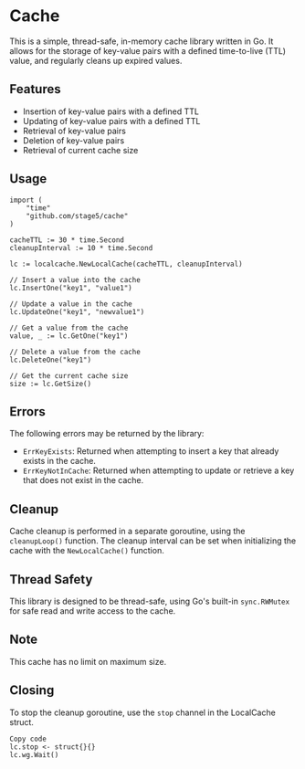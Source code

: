 # Cache
This is a simple, thread-safe, in-memory cache library written in Go. It allows for the storage of key-value pairs with a defined time-to-live (TTL) value, and regularly cleans up expired values.

## Features
* Insertion of key-value pairs with a defined TTL
* Updating of key-value pairs with a defined TTL
* Retrieval of key-value pairs
* Deletion of key-value pairs
* Retrieval of current cache size

## Usage
```
import (
    "time"
    "github.com/stage5/cache"
)

cacheTTL := 30 * time.Second
cleanupInterval := 10 * time.Second

lc := localcache.NewLocalCache(cacheTTL, cleanupInterval)

// Insert a value into the cache
lc.InsertOne("key1", "value1")

// Update a value in the cache
lc.UpdateOne("key1", "newvalue1")

// Get a value from the cache
value, _ := lc.GetOne("key1")

// Delete a value from the cache  
lc.DeleteOne("key1")

// Get the current cache size
size := lc.GetSize()
```

## Errors
The following errors may be returned by the library:

* `ErrKeyExists`: Returned when attempting to insert a key that already exists in the cache.
* `ErrKeyNotInCache`: Returned when attempting to update or retrieve a key that does not exist in the cache.

## Cleanup
Cache cleanup is performed in a separate goroutine, using the `cleanupLoop()` function. The cleanup interval can be set when initializing the cache with the `NewLocalCache()` function.

## Thread Safety
This library is designed to be thread-safe, using Go's built-in `sync.RWMutex` for safe read and write access to the cache.

## Note
This cache has no limit on maximum size.

##  Closing
To stop the cleanup goroutine, use the `stop` channel in the LocalCache struct.
```
Copy code
lc.stop <- struct{}{}
lc.wg.Wait()
```
